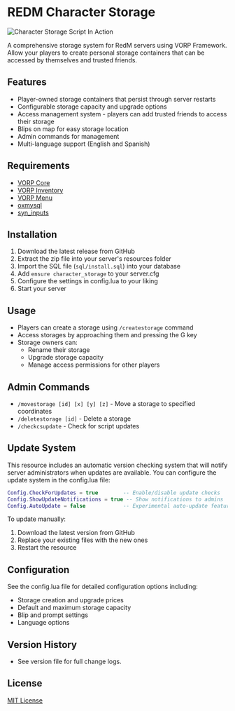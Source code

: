 # REDM Character Storage

![Character Storage Script In Action](https://forum-cfx-re.akamaized.net/original/5X/2/3/3/7/23379c898b6d3e54a2b7887ac00a7e13732ac80c.jpeg)

A comprehensive storage system for RedM servers using VORP Framework. Allow your players to create personal storage containers that can be accessed by themselves and trusted friends.

## Features
- Player-owned storage containers that persist through server restarts
- Configurable storage capacity and upgrade options
- Access management system - players can add trusted friends to access their storage
- Blips on map for easy storage location
- Admin commands for management
- Multi-language support (English and Spanish)

## Requirements
- [VORP Core](https://github.com/VORPCORE/vorp_core-lua)
- [VORP Inventory](https://github.com/VORPCORE/vorp_inventory-lua)
- [VORP Menu](https://github.com/VORPCORE/vorp_menu)
- [oxmysql](https://github.com/overextended/oxmysql)
- [syn_inputs](https://discord.com/channels/777290543406776341/903875147050655744/943606123171282945)

## Installation
1. Download the latest release from GitHub
2. Extract the zip file into your server's resources folder
3. Import the SQL file (`sql/install.sql`) into your database
4. Add `ensure character_storage` to your server.cfg
5. Configure the settings in config.lua to your liking
6. Start your server

## Usage
- Players can create a storage using `/createstorage` command
- Access storages by approaching them and pressing the G key
- Storage owners can:
  - Rename their storage
  - Upgrade storage capacity
  - Manage access permissions for other players

## Admin Commands
- `/movestorage [id] [x] [y] [z]` - Move a storage to specified coordinates
- `/deletestorage [id]` - Delete a storage
- `/checkcsupdate` - Check for script updates

## Update System
This resource includes an automatic version checking system that will notify server administrators when updates are available. You can configure the update system in the config.lua file:

```lua
Config.CheckForUpdates = true        -- Enable/disable update checks
Config.ShowUpdateNotifications = true -- Show notifications to admins
Config.AutoUpdate = false            -- Experimental auto-update feature
```

To update manually:
1. Download the latest version from GitHub 
2. Replace your existing files with the new ones
3. Restart the resource

## Configuration
See the config.lua file for detailed configuration options including:
- Storage creation and upgrade prices
- Default and maximum storage capacity
- Blip and prompt settings
- Language options

## Version History
- See version file for full change logs.

## License
[MIT License](LICENSE)

